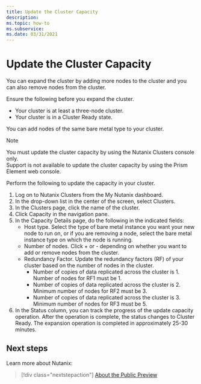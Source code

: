 ```yaml
---
title: Update the Cluster Capacity
description: 
ms.topic: how-to
ms.subservice:  
ms.date: 03/31/2021
---
```


# Update the Cluster Capacity

You can expand the cluster by adding more nodes to the cluster and you can also remove nodes from the cluster.

Ensure the following before you expand the cluster.

  - Your cluster is at least a three-node cluster.
  - Your cluster is in a Cluster Ready state.

You can add nodes of the same bare metal type to your cluster.

> [!NOTE]
> You must update the cluster capacity by using the Nutanix Clusters console only.  
Support is not available to update the cluster capacity by using the Prism Element web console.

Perform the following to update the capacity in your cluster.
1. Log on to Nutanix Clusters from the My Nutanix dashboard.
1. In the drop-down list in the center of the screen, select Clusters.
1. In the Clusters page, click the name of the cluster.
1. Click Capacity in the navigation pane.
1. In the Capacity Details page, do the following in the indicated fields:
    - Host type. Select the type of bare metal instance you want your new node to run 
on, or if you are removing a node, select the bare metal instance type on which 
the node is running.
    - Number of nodes. Click + or - depending on whether you want to add or remove 
nodes from the cluster.
    - Redundancy Factor. Update the redundancy factors (RF) of your cluster based 
on the number of nodes in the cluster.
        - Number of copies of data replicated across the cluster is 1. Number of 
nodes for RF1 must be 1.
        - Number of copies of data replicated across the cluster is 2. Minimum 
number of nodes for RF2 must be 3.
       - Number of copies of data replicated across the cluster is 3. Minimum number of nodes for RF3 must be 5.
1. In the Status column, you can track the progress of the update capacity operation. After 
the operation is complete, the status changes to Cluster Ready.
The expansion operation is completed in approximately 25-30 minutes.


## Next steps

Learn more about Nutanix:

> [!div class="nextstepaction"]
> [About the Public Preview](about-the-public-preview.md)
